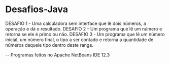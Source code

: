 # Desafios-Java
DESAFIO 1 - Uma calcúladora sem interface que lê dois números, a operação e dá o resultado. 
DESAFIO 2 - Um programa que lê um número e retorna se ele é primo ou não.
DESAFIO 3 - Um programa que lê um número inicial, um número final, o tipo a ser contado e retorna a quantidade de números daquele tipo dentro deste range.

-- Programas feitos no Apache NetBeans IDE 12.3
